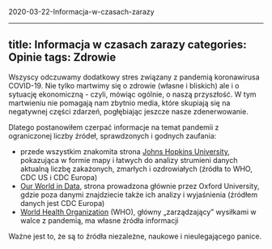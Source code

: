 2020-03-22-Informacja-w-czasach-zarazy

---
title: Informacja w czasach zarazy
categories: Opinie
tags: Zdrowie
---
Wszyscy odczuwamy dodatkowy stres związany z pandemią koronawirusa COVID-19. Nie tylko martwimy się o zdrowie (własne i bliskich) ale i o sytuację ekonomiczną - czyli, mówiąc ogólnie, o naszą przyszłość. W tym martwieniu nie pomagają nam zbytnio media, które skupiają się na negatywnej części zdarzeń, pogłębiając jeszcze nasze zdenerwowanie.

Dlatego postanowiłem czerpać informacje na temat pandemii z ograniczonej liczby źródeł, sprawdzonych i godnych zaufania:
- przede wszystkim znakomita strona [Johns Hopkins University](https://coronavirus.jhu.edu/map.html), pokazująca w formie mapy i łatwych do analizy strumieni danych aktualną liczbę zakażonych, zmarłych i ozdrowiałych (źródła to WHO, CDC US i CDC Europa)
- [Our World in Data](https://ourworldindata.org/coronavirus), strona prowadzona głównie przez Oxford University, gdzie poza danymi znajdziecie także ich analizy i wyjaśnienia (źródłem danych jest CDC Europa)
- [World Health Organization](https://www.who.int/) (WHO), główny „zarządzający” wysiłkami w walce z pandemią, ma własne źródła informacji

Ważne jest to, że są to źródła niezależne, naukowe i nieulegającego panice.
